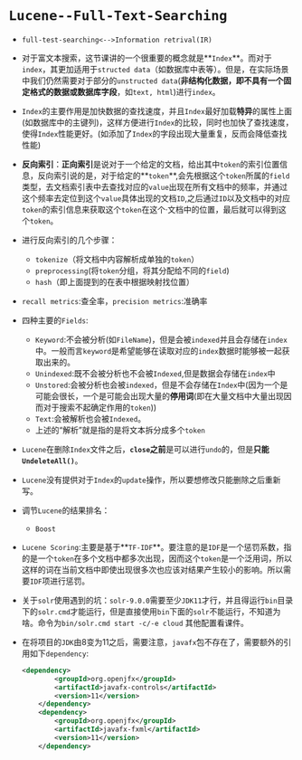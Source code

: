 # `Lucene--Full-Text-Searching`

- `full-test-searching<-->Information retrival(IR)`

- 对于富文本搜索，这节课讲的一个很重要的概念就是**`Index`**。而对于`index`，其更加适用于`structed data`（如数据库中表等）。但是，在实际场景中我们仍然需要对于部分的`unstructed data`(**非结构化数据，即不具有一个固定格式的数据或数据库字段**，如`text, html`)进行`index`。

- `Index`的主要作用是加快数据的查找速度，并且`Index`最好加载**特异**的属性上面(如数据库中的主键列)，这样方便进行`Index`的比较，同时也加快了查找速度，使得`Index`性能更好。(如添加了`Index`的字段出现大量重复，反而会降低查找性能)

- **反向索引**：**正向索引**是说对于一个给定的文档，给出其中`token`的索引位置信息，反向索引说的是，对于给定的**`token`**,会先根据这个`token`所属的`field`类型，去文档索引表中去查找对应的`value`出现在所有文档中的频率，并通过这个频率去定位到这个`value`具体出现的文档`ID`,之后通过`ID`以及文档中的对应`token`的索引信息来获取这个`token`在这个·文档中的位置，最后就可以得到这个`token`。

- 进行反向索引的几个步骤：
  - `tokenize`（将文档中内容解析成单独的`token`）
  - `preprocessing`(将`token`分组，将其分配给不同的`field`)
  - `hash`（即上面提到的在表中根据映射找位置）
  
- `recall metrics`:查全率，`precision metrics`:准确率

- 四种主要的`Fields`:
  - `Keyword`:不会被分析(如`FileName`)，但是会被`indexed`并且会存储在`index`中。一般而言`keyword`是希望能够在读取对应的`index`数据时能够被一起获取出来的。
  - `Unindexed`:既不会被分析也不会被`Indexed`,但是数据会存储在`index`中
  - `Unstored`:会被分析也会被`indexed`，但是不会存储在`Index`中(因为一个是可能会很长，一个是可能会出现大量的**停用词**(即在大量文档中大量出现因而对于搜索不起确定作用的`token`))
  - `Text`:会被解析也会被`Indexed`。
  - 上述的“解析”就是指的是将文本拆分成多个`token`
  
- `Lucene`在删除`Index`文件之后，**`close`之前**是可以进行`undo`的，但是**只能`UndeleteAll()`**。

- `Lucene`没有提供对于`Index`的`update`操作，所以要想修改只能删除之后重新写。

- 调节`Lucene`的结果排名：
  - `Boost`
  
- `Lucene Scoring`:主要是基于**`TF-IDF`**。要注意的是`IDF`是一个惩罚系数，指的是一个`token`在多个文档中都多次出现，因而这个`token`是一个泛用词，所以这样的词在当前文档中即使出现很多次也应该对结果产生较小的影响。所以需要`IDF`项进行惩罚。

- 关于`solr`使用遇到的坑：`solr-9.0.0`需要至少`JDK11`才行，并且得运行`bin`目录下的`solr.cmd`才能运行，但是直接使用`bin`下面的`solr`不能运行，不知道为啥。命令为`bin/solr.cmd start -c/-e cloud`   其他配置看课件。

- 在将项目的`JDK`由8变为11之后，需要注意，`javafx`包不存在了，需要额外的引用如下`dependency`:

  ```xml
  <dependency>
          <groupId>org.openjfx</groupId>
          <artifactId>javafx-controls</artifactId>
          <version>11</version>
      </dependency>
      <dependency>
          <groupId>org.openjfx</groupId>
          <artifactId>javafx-fxml</artifactId>
          <version>11</version>
      </dependency>
  ```

  